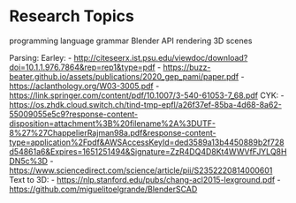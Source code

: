 # Research Topics

programming language grammar
Blender API 
rendering
3D scenes

Parsing:
	Earley:
	- http://citeseerx.ist.psu.edu/viewdoc/download?doi=10.1.1.976.7864&rep=rep1&type=pdf
	- https://buzz-beater.github.io/assets/publications/2020_gep_pami/paper.pdf
	- https://aclanthology.org/W03-3005.pdf
	- https://link.springer.com/content/pdf/10.1007/3-540-61053-7_68.pdf
	CYK:
	- https://os.zhdk.cloud.switch.ch/tind-tmp-epfl/a26f37ef-85ba-4d68-8a62-55009055e5c9?response-content-disposition=attachment%3B%20filename%2A%3DUTF-8%27%27ChappelierRajman98a.pdf&response-content-type=application%2Fpdf&AWSAccessKeyId=ded3589a13b4450889b2f728d54861a6&Expires=1651251494&Signature=ZzR4DQ4D8Kt4WWVfFJYLQ8HDN5c%3D
	- https://www.sciencedirect.com/science/article/pii/S2352220814000601
Text to 3D:
	- https://nlp.stanford.edu/pubs/chang-acl2015-lexground.pdf
	- https://github.com/miguelitoelgrande/BlenderSCAD 
	
